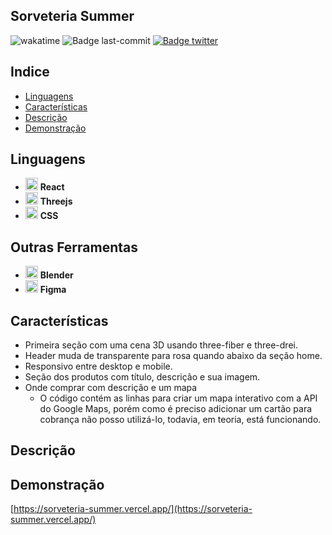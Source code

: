 ## Sorveteria Summer

![wakatime](https://wakatime.com/badge/user/63a62ebf-02b8-40ab-b01b-99f672dace05/project/9d845cfe-65b6-4ad8-88a3-057814b0fed6.svg)
![Badge last-commit](https://img.shields.io/github/last-commit/aaneleh/sorveteria-summer)
[![Badge twitter](https://img.shields.io/twitter/follow/helena_kurzzz)](https://twitter.com/helena_kurzzz)


## Indice

* [Linguagens](#linguagens)
* [Características](#características)
* [Descrição](#descrição)
* [Demonstração](#demonstração)


## Linguagens

- <img src="https://cdn.jsdelivr.net/gh/devicons/devicon/icons/react/react-original.svg"  width="20px" height="auto" /> **React**
- <img src="https://aws1.discourse-cdn.com/standard17/uploads/threejs/original/2X/b/be2f75f72751c11cbe1593c69a99a52900bf12cb.svg" width="20px" height="auto" /> **Threejs**
- <img src="https://cdn.jsdelivr.net/gh/devicons/devicon/icons/css3/css3-original.svg"  width="20px" height="auto" /> **CSS**

## Outras Ferramentas
- <img src="https://cdn.jsdelivr.net/gh/devicons/devicon/icons/blender/blender-original.svg"  width="20px" height="auto" /> **Blender**
- <img src="https://cdn.jsdelivr.net/gh/devicons/devicon/icons/figma/figma-original.svg"  width="20px" height="auto" /> **Figma**

## Características

- Primeira seção com uma cena 3D usando three-fiber e three-drei.
- Header muda de transparente para rosa quando abaixo da seção home.
- Responsivo entre desktop e mobile.
- Seção dos produtos com título, descrição e sua imagem.
- Onde comprar com descrição e um mapa
    - O código contém as linhas para criar um mapa interativo com a API do Google Maps, porém como é preciso adicionar um cartão para cobrança não posso utilizá-lo, todavia, em teoria, está funcionando.

## Descrição


## Demonstração

[https://sorveteria-summer.vercel.app/](https://sorveteria-summer.vercel.app/)